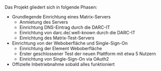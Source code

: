 Das Projekt gliedert sich in folgende Phasen:

- Grundlegende Einrichtung eines Matrix-Servers
  - Anmietung des Servers
  - Einrichtung DNS-Eintrag durch die DARC-IT
  - Einrichtung von darc.de/.well-known durch die DARC-IT
  - Einrichtung des Matrix-Test-Servers
- Einrichtung von der Weboberfläche und Single-Sign-On
  - Einrichtung der Element Weboberfläche
  - Erster geschlossener Test der neuen Plattform mit etwa 5 Nutzern
  - Einrichtung von Single-Sign-On via OAuth2
- Offizielle Inbetriebnahme sobald alles funktioniert
